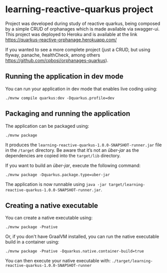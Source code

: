 # learning-reactive-quarkus project

Project was developed during study of reactive quarkus, being composed by a simple CRUD of orphanages which is made available via swagger-ui. This project was deployed to Heroku and is available at the link https://quarkus-reactive-orphanage.herokuapp.com/

If you wanted to see a more complete project (just a CRUD, but using flyway, panache, healthCheck, among others https://github.com/cpbosi/orphanages-quarkus).

## Running the application in dev mode

You can run your application in dev mode that enables live coding using:
```shell script
./mvnw compile quarkus:dev -Dquarkus.profile=dev
```

## Packaging and running the application

The application can be packaged using:
```shell script
./mvnw package
```
It produces the `learning-reactive-quarkus-1.0.0-SNAPSHOT-runner.jar` file in the `/target` directory.
Be aware that it’s not an _über-jar_ as the dependencies are copied into the `target/lib` directory.

If you want to build an _über-jar_, execute the following command:
```shell script
./mvnw package -Dquarkus.package.type=uber-jar
```

The application is now runnable using `java -jar target/learning-reactive-quarkus-1.0.0-SNAPSHOT-runner.jar`.

## Creating a native executable

You can create a native executable using: 
```shell script
./mvnw package -Pnative
```

Or, if you don't have GraalVM installed, you can run the native executable build in a container using: 
```shell script
./mvnw package -Pnative -Dquarkus.native.container-build=true
```

You can then execute your native executable with: `./target/learning-reactive-quarkus-1.0.0-SNAPSHOT-runner`